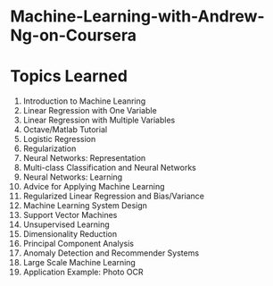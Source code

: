 # Machine-Learning-with-Andrew-Ng-on-Coursera
# Topics Learned
1. Introduction to Machine Leanring 
2. Linear Regression with One Variable
3. Linear Regression with Multiple Variables
4. Octave/Matlab Tutorial
5. Logistic Regression
6. Regularization
7. Neural Networks: Representation
8. Multi-class Classification and Neural Networks
9. Neural Networks: Learning
10. Advice for Applying Machine Learning
11. Regularized Linear Regression and Bias/Variance
12. Machine Learning System Design
13. Support Vector Machines
14. Unsupervised Learning
15. Dimensionality Reduction
16. Principal Component Analysis
17. Anomaly Detection and Recommender Systems
18. Large Scale Machine Learning
19. Application Example: Photo OCR

